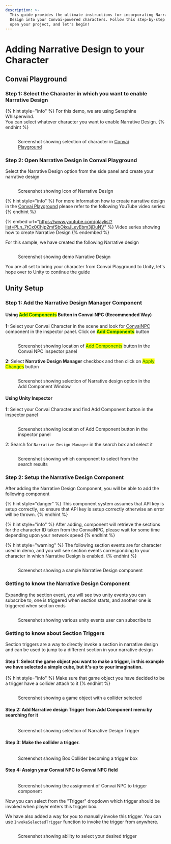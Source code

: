 ```yaml
---
description: >-
  This guide provides the ultimate instructions for incorporating Narrative
  Design into your Convai-powered characters. Follow this step-by-step tutorial,
  open your project, and let's begin!
---
```


# Adding Narrative Design to your Character

## Convai Playground

### Step 1: Select the Character in which you want to enable Narrative Design

{% hint style="info" %}
For this demo, we are using Seraphine Whisperwind.\
You can select whatever character you want to enable Narrative Design.
{% endhint %}

<figure><img src="../../.gitbook/assets/Screenshot 2024-05-27 113409.png" alt=""><figcaption><p>Screenshot showing selection of character in <a href="adding-narrative-design-to-your-character.md#convai-playground">Convai Playground</a></p></figcaption></figure>

### Step 2: Open Narrative Design in Convai Playground

Select the Narrative Design option from the side panel and create your narrative design

<figure><img src="../../.gitbook/assets/Screenshot 2024-05-22 115450.png" alt=""><figcaption><p>Screenshot showing Icon of Narrative Design</p></figcaption></figure>

{% hint style="info" %}
For more information how to create narrative design in the [Convai Playground](adding-narrative-design-to-your-character.md#convai-playground) please refer to the following YouTube video series:
{% endhint %}

{% embed url="https://www.youtube.com/playlist?list=PLn_7tCx0Chip2mfSbOkqJLevEbm3jDuNV" %}
Video series showing how to create Narrative Design
{% endembed %}

For this sample, we have created the following Narrative design

<figure><img src="../../.gitbook/assets/Screenshot 2024-05-27 113820.png" alt=""><figcaption><p>Screenshot showing demo Narrative Design</p></figcaption></figure>

You are all set to bring your character from Convai Playground to Unity, let's hope over to Unity to continue the guide

## Unity Setup

### Step 1: Add the Narrative Design Manager Component

#### Using <mark style="color:green;">Add Components</mark> Button in Convai NPC (Recommended Way)

**1:** Select your Convai Character in the scene and look for [ConvaiNPC ](scripts-overview/convainpc.cs.md)component in the inspector panel. Click on <mark style="color:green;">**Add Components**</mark> button

<figure><img src="../../.gitbook/assets/Screenshot 2024-05-22 122312.png" alt=""><figcaption><p>Screenshot showing location of <mark style="color:green;">Add Components</mark> button in the Convai NPC inspector panel </p></figcaption></figure>

**2:** Select **Narrative Design Manager** checkbox and then click on <mark style="color:green;">Apply Changes</mark> button

<figure><img src="../../.gitbook/assets/ND Component Selected.png" alt=""><figcaption><p>Screenshot showing selection of Narrative design option in the Add Component Window</p></figcaption></figure>

#### Using Unity Inspector

**1:**  Select your Convai Character and find Add Component button in the inspector panel&#x20;

<figure><img src="../../.gitbook/assets/Screenshot 2024-05-22 122424.png" alt=""><figcaption><p>Screenshot showing location of Add Component button in the inspector panel</p></figcaption></figure>

2: Search for `Narrative Design Manager` in the search box and select it

<figure><img src="../../.gitbook/assets/ND Component Selected (1).png" alt=""><figcaption><p>Screenshot showing which component to select from the search results</p></figcaption></figure>

### Step 2: Setup the Narrative Design Component

After adding the Narrative Design Component, you will be able to add the following component

{% hint style="danger" %}
This component system assumes that API key is setup correctly, so ensure that API key is setup correctly otherwise an error will be thrown.
{% endhint %}

{% hint style="info" %}
After adding, component will retrieve the sections for the character ID taken from the ConvaiNPC, please wait for some time depending upon your network speed
{% endhint %}

{% hint style="warning" %}
The following section events are for character used in demo, and you will see section events corresponding to your character in which Narrative Design is enabled.&#x20;
{% endhint %}

<figure><img src="../../.gitbook/assets/Screenshot 2024-05-22 122537.png" alt=""><figcaption><p>Screenshot showing a sample Narrative Design component</p></figcaption></figure>

### Getting to know the Narrative Design Component

Expanding the section event, you will see two unity events you can subscribe to, one is triggered when section starts, and another one is triggered when section ends

<figure><img src="../../.gitbook/assets/Screenshot 2024-05-22 143301.png" alt=""><figcaption><p>Screenshot showing various unity events user can subscribe to</p></figcaption></figure>

### Getting to know about Section Triggers

Section triggers are a way to directly invoke a section in narrative design and can be used to jump to a different section in your narrative design

#### Step 1: Select the game object you want to make a trigger, in this example we have selected a simple cube, but it's up to your imagination.

{% hint style="info" %}
Make sure that game object you have decided to be a trigger have a collider attach to it
{% endhint %}

<figure><img src="../../.gitbook/assets/Screenshot 2024-05-22 144701.png" alt=""><figcaption><p>Screenshot showing a game object with a collider selected</p></figcaption></figure>

#### Step 2: Add Narrative design Trigger from Add Component menu by searching for it

<figure><img src="../../.gitbook/assets/Screenshot 2024-05-22 145128.png" alt=""><figcaption><p>Screenshot showing selection of Narrative Design Trigger</p></figcaption></figure>

#### Step 3: Make the collider a trigger.

<figure><img src="../../.gitbook/assets/Screenshot 2024-05-22 145314.png" alt=""><figcaption><p>Screenshot showing Box Collider becoming a trigger box</p></figcaption></figure>

#### Step 4: Assign your Convai NPC to Convai NPC field

<figure><img src="../../.gitbook/assets/Screenshot 2024-05-22 145631.png" alt=""><figcaption><p>Screenshot showing the assignment of Convai NPC to trigger component</p></figcaption></figure>

Now you can select from the "Trigger" dropdown which trigger should be invoked when player enters this trigger box.&#x20;

We have also added a way for you to manually invoke this trigger. You can use `InvokeSelectedTrigger` function to invoke the trigger from anywhere.

<figure><img src="../../.gitbook/assets/Screenshot 2024-05-23 123713.png" alt=""><figcaption><p>Screenshot showing ability to select your desired trigger</p></figcaption></figure>



